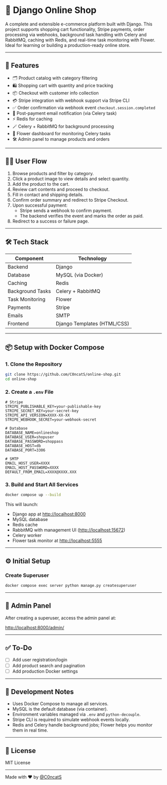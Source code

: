 # 🛒 Django Online Shop

A complete and extensible e-commerce platform built with Django. This project supports shopping cart functionality, Stripe payments, order processing via webhooks, background task handling with Celery and RabbitMQ, caching with Redis, and real-time task monitoring with Flower. Ideal for learning or building a production-ready online store.

---

## 🚀 Features

- 🗂️ Product catalog with category filtering  
- 🛍️ Shopping cart with quantity and price tracking  
- 📦 Checkout with customer info collection  
- 💳 Stripe integration with webhook support via Stripe CLI  
- ✅ Order confirmation via webhook event `checkout.session.completed`  
- 📧 Post-payment email notification (via Celery task)  
- ⚡ Redis for caching  
- 🪄 Celery + RabbitMQ for background processing  
- 🌸 Flower dashboard for monitoring Celery tasks  
- 🛠️ Admin panel to manage products and orders  

---

## 🧑‍💻 User Flow

1. Browse products and filter by category.  
2. Click a product image to view details and select quantity.  
3. Add the product to the cart.  
4. Review cart contents and proceed to checkout.  
5. Fill in contact and shipping details.  
6. Confirm order summary and redirect to Stripe Checkout.  
7. Upon successful payment:  
   - Stripe sends a webhook to confirm payment.  
   - The backend verifies the event and marks the order as paid.  
8. Redirect to a success or failure page.  

---

## 🛠️ Tech Stack

| Component        | Technology         |
|------------------|--------------------|
| Backend          | Django              |
| Database         | MySQL (via Docker)  |
| Caching          | Redis               |
| Background Tasks | Celery + RabbitMQ   |
| Task Monitoring  | Flower              |
| Payments         | Stripe              |
| Emails           | SMTP |
| Frontend         | Django Templates (HTML/CSS) |

---

## 📦 Setup with Docker Compose

### 1. Clone the Repository

```bash
git clone https://github.com/C0ncatS/online-shop.git
cd online-shop
```

### 2. Create a `.env` File

```env
# Stripe
STRIPE_PUBLISHABLE_KEY=your-publishable-key
STRIPE_SECRET_KEY=your-secret-key
STRIPE_API_VERSION=XXXX-XX-XX
STRIPE_WEBHOOK_SECRET=your-webhook-secret

# Database
DATABASE_NAME=onlineshop
DATABASE_USER=shopuser
DATABASE_PASSWORD=shoppass
DATABASE_HOST=db
DATABASE_PORT=3306

# SMTP
EMAIL_HOST_USER=XXXX
EMAIL_HOST_PASSWORD=XXXX
DEFAULT_FROM_EMAIL=XXXX@XXXX.XXX
```

### 3. Build and Start All Services

```bash
docker compose up --build
```

This will launch:
- Django app at [http://localhost:8000](http://localhost:8000)  
- MySQL database  
- Redis cache  
- RabbitMQ with management UI ([http://localhost:15672](http://localhost:15672))  
- Celery worker  
- Flower task monitor at [http://localhost:5555](http://localhost:5555)

---

## ⚙️ Initial Setup

### Create Superuser

```bash
docker compose exec server python manage.py createsuperuser
```

---

## 🔐 Admin Panel

After creating a superuser, access the admin panel at:

[http://localhost:8000/admin/](http://localhost:8000/admin/)

---

## ✅ To-Do

- [ ] Add user registration/login  
- [ ] Add product search and pagination  
- [ ] Add production Docker settings  

---

## 🧪 Development Notes

- Uses Docker Compose to manage all services.  
- MySQL is the default database (via container).  
- Environment variables managed via `.env` and `python-decouple`.  
- Stripe CLI is required to simulate webhook events locally.  
- Redis and Celery handle background jobs; Flower helps you monitor them in real time.

---

## 📄 License

MIT License

---

Made with ❤️ by [@C0ncatS](https://github.com/C0ncatS)